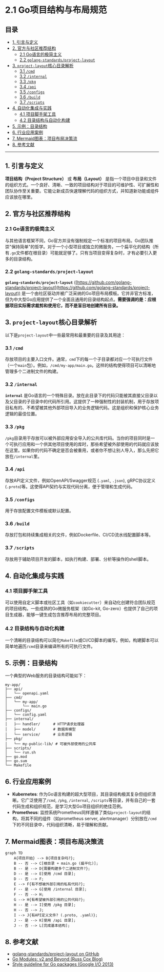 # 2.1 Go项目结构与布局规范

## 目录

- [1. 引言与定义](#1-引言与定义)
- [2. 官方与社区推荐结构](#2-官方与社区推荐结构)
  - [2.1 Go语言的极简主义](#21-go语言的极简主义)
  - [2.2 `golang-standards/project-layout`](#22-golang-standardsproject-layout)
- [3. `project-layout`核心目录解析](#3-project-layout核心目录解析)
  - [3.1 `/cmd`](#31-cmd)
  - [3.2 `/internal`](#32-internal)
  - [3.3 `/pkg`](#33-pkg)
  - [3.4 `/api`](#34-api)
  - [3.5 `/configs`](#35-configs)
  - [3.6 `/build`](#36-build)
  - [3.7 `/scripts`](#37-scripts)
- [4. 自动化集成与实践](#4-自动化集成与实践)
  - [4.1 项目脚手架工具](#41-项目脚手架工具)
  - [4.2 目录结构与自动化构建](#42-目录结构与自动化构建)
- [5. 示例：目录结构](#5-示例目录结构)
- [6. 行业应用案例](#6-行业应用案例)
- [7. Mermaid图表：项目布局决策流](#7-mermaid图表项目布局决策流)
- [8. 参考文献](#8-参考文献)

---

## 1. 引言与定义

**项目结构（Project Structure）** 或 **布局（Layout）** 是指一个项目中目录和文件的组织方式。一个良好、清晰、一致的项目结构对于项目的可维护性、可扩展性和团队协作至关重要。它能让新成员快速理解代码的组织方式，并知道新功能或组件应该放在哪里。

## 2. 官方与社区推荐结构

### 2.1 Go语言的极简主义

与其他语言框架不同，Go官方并没有强制规定一个标准的项目布局。Go团队推崇"保持简单"的哲学。对于一个小型项目或独立的微服务，一个扁平化的结构（所有`.go`文件都在根目录）可能就足够了。只有当项目变得复杂时，才有必要引入更多的目录结构。

### 2.2 `golang-standards/project-layout`

**`golang-standards/project-layout`** ([https://github.com/golang-standards/project-layout](https://github.com/golang-standards/project-layout)) 是一个由社区驱动并被广泛采纳的Go项目布局模板。它并非官方标准，但为中大型Go应用提供了一个全面且通用的目录结构起点。**需要强调的是：应根据项目实际需求裁剪和使用它，而不是盲目地创建所有目录。**

## 3. `project-layout`核心目录解析

以下是`project-layout`中一些最常用和最重要的目录及其用途：

### 3.1 `/cmd`

存放项目的主要入口文件。通常，`cmd`下的每一个子目录都对应一个可执行文件（一个`main`包）。例如，`/cmd/my-app/main.go`。这样的结构使得项目可以清晰地管理多个二进制文件的构建。

### 3.2 `/internal`

**`internal`** 是Go语言的一个特殊目录。放在此目录下的代码只能被其直接父目录以及父目录的子目录中的代码所引用。这提供了一种强制性的封装机制，用于存放项目私有的、不希望被其他外部项目导入的业务逻辑代码。这是组织和保护核心业务逻辑的最佳位置。

### 3.3 `/pkg`

`/pkg`目录用于存放可以被外部应用安全导入的公共库代码。当你的项目同时是一个可执行应用和一个供其他项目使用的库时，那些希望被外部使用的代码就应该放在这里。如果你的代码不确定是否会被重用，或者你不想让别人导入，那么先把它放在`/internal`里。

### 3.4 `/api`

存放API定义文件，例如OpenAPI/Swagger规范 (`.yaml`, `.json`), gRPC协议定义 (`.proto`)等。这使得API契约与实现代码分离，便于管理和生成代码。

### 3.5 `/configs`

用于存放配置文件模板或默认配置。

### 3.6 `/build`

存放打包和持续集成相关的文件，例如Dockerfile、CI/CD流水线配置脚本等。

### 3.7 `/scripts`

存放用于辅助项目开发的脚本，如执行构建、部署、分析等操作的shell脚本。

## 4. 自动化集成与实践

### 4.1 项目脚手架工具

可以使用自定义脚本或社区工具（如`cookiecutter`）来自动化创建符合团队规范的项目结构。一些成熟的Go微服务框架（如Go-kit, Go-zero）也提供了自己的项目生成器，能够一键生成包含推荐布局的完整项目。

### 4.2 目录结构与自动化构建

一个清晰的目录结构可以简化`Makefile`或CI/CD脚本的编写。例如，构建脚本可以简单地遍历`/cmd`目录来编译所有的可执行文件。

## 5. 示例：目录结构

一个典型的Web服务的目录结构可能如下：

```
my-app/
├── api/
│   └── openapi.yaml
├── cmd/
│   └── my-app/
│       └── main.go
├── configs/
│   └── config.yaml
├── internal/
│   ├── handler/      # HTTP请求处理器
│   ├── model/        # 数据库模型
│   └── service/      # 业务逻辑
├── pkg/
│   └── my-public-lib/ # 可被外部使用的公共库
├── scripts/
│   └── run.sh
├── go.mod
├── go.sum
└── Makefile
```

## 6. 行业应用案例

- **Kubernetes**: 作为Go语言构建的超大型项目，其目录结构极其复杂但组织清晰。它广泛使用了`/cmd`, `/pkg`, `/internal`, `/scripts`等目录，并有自己的一套代码生成和组织规范，是学习大型Go项目组织的绝佳范例。
- **Prometheus**: 监控系统Prometheus同样遵循了类似`project-layout`的结构，将其不同的组件（如prometheus server, alertmanager）分别放在`/cmd`下的不同目录中，代码组织清晰，易于理解和贡献。

## 7. Mermaid图表：项目布局决策流

```mermaid
graph TD
    A{项目开始} --> B{项目复杂吗?};
    B -- 否 --> C[根目录 + main.go (扁平化)];
    B -- 是 --> D{需要构建多个二进制文件?};
    D -- 是 --> E[使用 /cmd 目录];
    D -- 否 --> F;
    E --> F{有不想被外部引用的私有代码?};
    F -- 是 --> G[使用 /internal 目录];
    F -- 否 --> H;
    G --> H{有希望被外部引用的公共代码?};
    H -- 是 --> I[使用 /pkg 目录];
    H -- 否 --> J;
    I --> J{有API定义文件? (.proto, .yaml)};
    J -- 是 --> K[使用 /api 目录];
    J -- 否 --> L[完成基本结构];
```

## 8. 参考文献

- [golang-standards/project-layout on GitHub](https://github.com/golang-standards/project-layout)
- [Go Modules: v2 and Beyond (Russ Cox Blog)](https://research.swtch.com/vgo-module)
- [Style guideline for Go packages (Google I/O 2013)](https://www.youtube.com/watch?v=c3dW80He6j0) 
